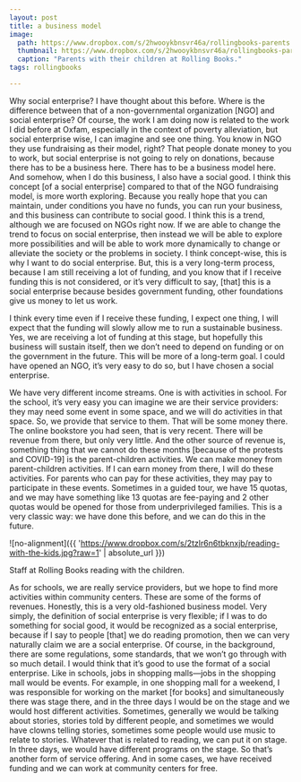 ```yaml
---
layout: post
title: a business model 
image:
  path: https://www.dropbox.com/s/2hwooykbnsvr46a/rollingbooks-parents.png?raw=1
  thumbnail: https://www.dropbox.com/s/2hwooykbnsvr46a/rollingbooks-parents.png?raw=1
  caption: "Parents with their children at Rolling Books."
tags: rollingbooks

---
```


Why social enterprise? I have thought about this before. Where is the difference between that of a non-governmental organization [NGO] and social enterprise? Of course, the work I am doing now is related to the work I did before at Oxfam, especially in the context of poverty alleviation, but social enterprise wise, I can imagine and see one thing. You know in NGO they use fundraising as their model, right? That people donate money to you to work, but social enterprise is not going to rely on donations, because there has to be a business here. There has to be a business model here. And somehow, when I do this business, I also have a social good. I think this concept [of a social enterprise] compared to that of the NGO fundraising model, is more worth exploring. Because you really hope that you can maintain, under conditions you have no funds, you can run your business, and this business can contribute to social good. I think this is a trend, although we are focused on NGOs right now. If we are able to change the trend to focus on social enterprise, then instead we will be able to explore more possibilities and will be able to work more dynamically to change or alleviate the society or the problems in society. I think concept-wise, this is why I want to do social enterprise. But, this is a very long-term process, because I am still receiving a lot of funding, and you know that if I receive funding this is not considered, or it’s very difficult to say, [that] this is a social enterprise because besides government funding, other foundations give us money to let us work. 

I think every time even if I receive these funding, I expect one thing, I will expect that the funding will slowly allow me to run a sustainable business. Yes, we are receiving a lot of funding at this stage, but hopefully this business will sustain itself, then we don’t need to depend on funding or on the government in the future. This will be more of a long-term goal. I could have opened an NGO, it’s very easy to do so, but I have chosen a social enterprise. 

We have very different income streams. One is with activities in school. For the school, it’s very easy you can imagine we are their service providers: they may need some event in some space, and we will do activities in that space. So, we provide that service to them. That will be some money there. The online bookstore you had seen, that is very recent. There will be revenue from there, but only very little. And the other source of revenue is, something thing that we cannot do these months [because of the protests and COVID-19] is the parent-children activities. We can make money from parent-children activities. If I can earn money from there, I will do these activities. For parents who can pay for these activities, they may pay to participate in these events. Sometimes in a guided tour, we have 15 quotas, and we may have something like 13 quotas are fee-paying and 2 other quotas would be opened for those from underprivileged families. This is a very classic way: we have done this before, and we can do this in the future. 

![no-alignment]({{ 'https://www.dropbox.com/s/2tzlr6n6tbknxjb/reading-with-the-kids.jpg?raw=1' | absolute_url }})
  <figcaption>Staff at Rolling Books reading with the children.</figcaption>

As for schools, we are really service providers, but we hope to find more activities within community centers. These are some of the forms of revenues. Honestly, this is a very old-fashioned business model. Very simply, the definition of social enterprise is very flexible; if I was to do something for social good, it would be recognized as a social enterprise, because if I say to people [that] we do reading promotion, then we can very naturally claim we are a social enterprise. Of course, in the background, there are some regulations, some standards, that we won’t go through with so much detail. I would think that it’s good to use the format of a social enterprise. Like in schools, jobs in shopping malls—jobs in the shopping mall would be events. For example, in one shopping mall for a weekend, I was responsible for working on the market [for books] and simultaneously there was stage there, and in the three days I would be on the stage and we would host different activities. Sometimes, generally we would be talking about stories, stories told by different people, and sometimes we would have clowns telling stories, sometimes some people would use music to relate to stories. Whatever that is related to reading, we can put it on stage. In three days, we would have different programs on the stage. So that’s another form of service offering. And in some cases, we have received funding and we can work at community centers for free. 

